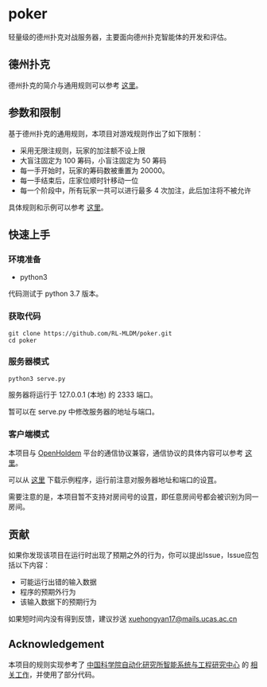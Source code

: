# poker

轻量级的德州扑克对战服务器，主要面向德州扑克智能体的开发和评估。

## 德州扑克

德州扑克的简介与通用规则可以参考 [这里](https://zh.wikipedia.org/wiki/德州扑克)。

## 参数和限制

基于德州扑克的通用规则，本项目对游戏规则作出了如下限制：

- 采用无限注规则，玩家的加注额不设上限
- 大盲注固定为 100 筹码，小盲注固定为 50 筹码
- 每一手开始时，玩家的筹码数被重置为 20000。
- 每一手结束后，庄家位顺时针移动一位
- 每一个阶段中，所有玩家一共可以进行最多 4 次加注，此后加注将不被允许

具体规则和示例可以参考 [这里](http://holdem.ia.ac.cn:9002/upload/无限注德州扑克游戏规则--289b3b7017c61709a333742633590576.pdf)。

## 快速上手

### 环境准备

- python3

代码测试于 python 3.7 版本。

### 获取代码

```shell
git clone https://github.com/RL-MLDM/poker.git
cd poker
```

### 服务器模式

```shell
python3 serve.py
```

服务器将运行于 127.0.0.1 (本地) 的 2333 端口。

暂可以在 serve.py 中修改服务器的地址与端口。

### 客户端模式

本项目与 [OpenHoldem](http://holdem.ia.ac.cn/) 平台的通信协议兼容，通信协议的具体内容可以参考 [这里](http://holdem.ia.ac.cn:9002/upload/通信协议--5fe42ce9af89c4d84eb695a878691fe9.pdf)。

可以从 [这里](http://holdem.ia.ac.cn:9002/upload/demo--89ffb814995ea7e6de20dc02e95d384c.zip) 下载示例程序，运行前注意对服务器地址和端口的设罝。

需要注意的是，本项目暂不支持对房间号的设罝，即任意房间号都会被识别为同一房间。

## 贡献

如果你发现该项目在运行时出现了预期之外的行为，你可以提出Issue，Issue应包括以下内容：

- 可能运行出错的输入数据
- 程序的预期外行为
- 该输入数据下的预期行为

如果短时间内没有得到反馈，建议抄送 [xuehongyan17@mails.ucas.ac.cn](mailto:xuehongyan17@mails.ucas.ac.cn)

## Acknowledgement

本项目的规则实现参考了 [中国科学院自动化研究所智能系统与工程研究中心](http://www.crise.ia.ac.cn/) 的 [相关工作](http://holdem.ia.ac.cn/)，并使用了部分代码。
